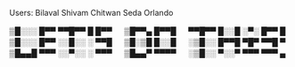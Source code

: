 Users:
	Bilaval
	Shivam
	Chitwan
	Seda
	Orlando



▒█░░░ █▀▀ ▀▀█▀▀ █ █▀▀ 　 ▒█▀▀▄ █▀▀█ 　 ▀▀█▀▀ █░░█ ░▀░ █▀▀ █ 
▒█░░░ █▀▀ ░░█░░ ░ ▀▀█ 　 ▒█░▒█ █░░█ 　 ░▒█░░ █▀▀█ ▀█▀ ▀▀█ ▀ 
▒█▄▄█ ▀▀▀ ░░▀░░ ░ ▀▀▀ 　 ▒█▄▄▀ ▀▀▀▀ 　 ░▒█░░ ▀░░▀ ▀▀▀ ▀▀▀ ▄ 
